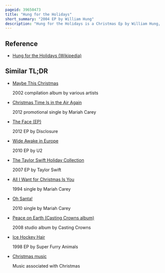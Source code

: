 ```yaml
---
pageid: 39650473
title: "Hung for the Holidays"
short_summary: "2004 EP by William Hung"
description: "Hung for the Holidays is a Christmas Ep by William Hung, released on October 19, 2004. The Ep was recorded in Summer 2004. Like his previous Album, Inspiration, the Ep contains a Number of Cover Tracks, mostly Christmas Songs, as well as holiday Greetings from Hung. The Ep was not as commercially successful as his previous Album and was panned by Music Critics."
---
```


## Reference

- [Hung for the Holidays (Wikipedia)](https://en.wikipedia.org/?curid=39650473)

## Similar TL;DR

- [Maybe This Christmas](/tldr/en/maybe-this-christmas)

  2002 compilation album by various artists

- [Christmas Time Is in the Air Again](/tldr/en/christmas-time-is-in-the-air-again)

  2012 promotional single by Mariah Carey

- [The Face (EP)](/tldr/en/the-face-ep)

  2012 EP by Disclosure

- [Wide Awake in Europe](/tldr/en/wide-awake-in-europe)

  2010 EP by U2

- [The Taylor Swift Holiday Collection](/tldr/en/the-taylor-swift-holiday-collection)

  2007 EP by Taylor Swift

- [All I Want for Christmas Is You](/tldr/en/all-i-want-for-christmas-is-you)

  1994 single by Mariah Carey

- [Oh Santa!](/tldr/en/oh-santa)

  2010 single by Mariah Carey

- [Peace on Earth (Casting Crowns album)](/tldr/en/peace-on-earth-casting-crowns-album)

  2008 studio album by Casting Crowns

- [Ice Hockey Hair](/tldr/en/ice-hockey-hair)

  1998 EP by Super Furry Animals

- [Christmas music](/tldr/en/christmas-music)

  Music associated with Christmas
